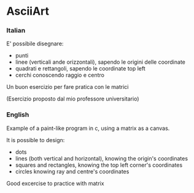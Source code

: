 # AsciiArt

### Italian

 E' possibile disegnare:
  - punti 
  - linee (verticali ande orizzontali), sapendo le origini delle coordinate
  - quadrati e rettangoli, sapendo le coordinate top left
  - cerchi conoscendo raggio e centro
  
  Un buon esercizio per fare pratica con le matrici
 
  (Esercizio proposto dal mio professore universitario)
  
  ### English
  
 Example of a paint-like program in c, using a matrix as a canvas. 
 
 It is possible to design:
  - dots 
  - lines (both vertical and horizontal), knowing the origin's coordinates
  - squares and rectangles, knowing the top left corner's coordinates
  - circles knowing ray and centre's coordinates
 
 Good excercise to practice with matrix 
 
